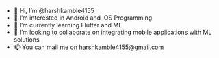- 👋 Hi, I’m @harshkamble4155
- 👀 I’m interested in Android and IOS Programming
- 🌱 I’m currently learning Flutter and ML
- 💞️ I’m looking to collaborate on integrating mobile applications with ML solutions
- 📫 You can mail me on harshkamble4155@gmail.com

<!---
harshkamble4155/harshkamble4155 is a ✨ special ✨ repository because its `README.md` (this file) appears on your GitHub profile.
You can click the Preview link to take a look at your changes.
--->
